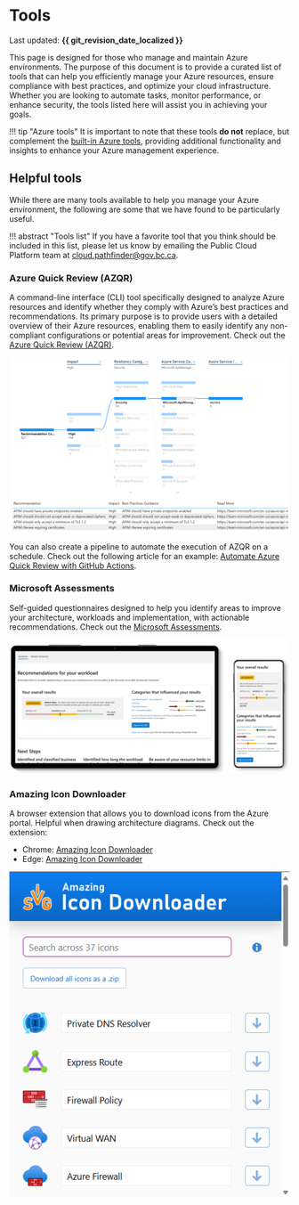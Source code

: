 # Tools

Last updated: **{{ git_revision_date_localized }}**

This page is designed for those who manage and maintain Azure environments. The purpose of this document is to provide a curated list of tools that can help you efficiently manage your Azure resources, ensure compliance with best practices, and optimize your cloud infrastructure. Whether you are looking to automate tasks, monitor performance, or enhance security, the tools listed here will assist you in achieving your goals.

!!! tip "Azure tools"
    It is important to note that these tools **do not** replace, but complement the [built-in Azure tools](../best-practices/governance.md), providing additional functionality and insights to enhance your Azure management experience.

## Helpful tools

While there are many tools available to help you manage your Azure environment, the following are some that we have found to be particularly useful.

!!! abstract "Tools list"
    If you have a favorite tool that you think should be included in this list, please let us know by emailing the Public Cloud Platform team at [cloud.pathfinder@gov.bc.ca](mailto:cloud.pathfinder@gov.bc.ca?subject=Azure%20Tools%20Suggestion).

### Azure Quick Review (AZQR)

A command-line interface (CLI) tool specifically designed to analyze Azure resources and identify whether they comply with Azure’s best practices and recommendations. Its primary purpose is to provide users with a detailed overview of their Azure resources, enabling them to easily identify any non-compliant configurations or potential areas for improvement. Check out the [Azure Quick Review (AZQR)](https://azure.github.io/azqr/).

![Azure Quick Review - PowerBI - Recommendations View](../images/azqr-powerbi-recommendations-view.png "Azure Quick Review - PowerBI - Recommendations View")

You can also create a pipeline to automate the execution of AZQR on a schedule. Check out the following article for an example: [Automate Azure Quick Review with GitHub Actions](https://carlos.mendible.com/2025/01/19/automate-azure-quick-review-with-github-actions/).

### Microsoft Assessments

Self-guided questionnaires designed to help you identify areas to improve your architecture, workloads and implementation, with actionable recommendations. Check out the [Microsoft Assessments](https://learn.microsoft.com/en-us/assessments/browse/?page=1&pagesize=30).

![Microsoft Assessments](../images/microsoft-assessments.png "Microsoft Assessments")

### Amazing Icon Downloader

A browser extension that allows you to download icons from the Azure portal. Helpful when drawing architecture diagrams. Check out the extension:

- Chrome: [Amazing Icon Downloader](https://chrome.google.com/webstore/detail/amazing-icon-downloader/kllljifcjfleikiipbkdcgllbllahaob)
- Edge: [Amazing Icon Downloader](https://microsoftedge.microsoft.com/addons/detail/amazing-icon-downloader/goanjjfecbakkdmbchgoooajnbiafong)

![Amazing Icon Downloader](../images/amazing-icon-downloader.png "Amazing Icon Downloader")
